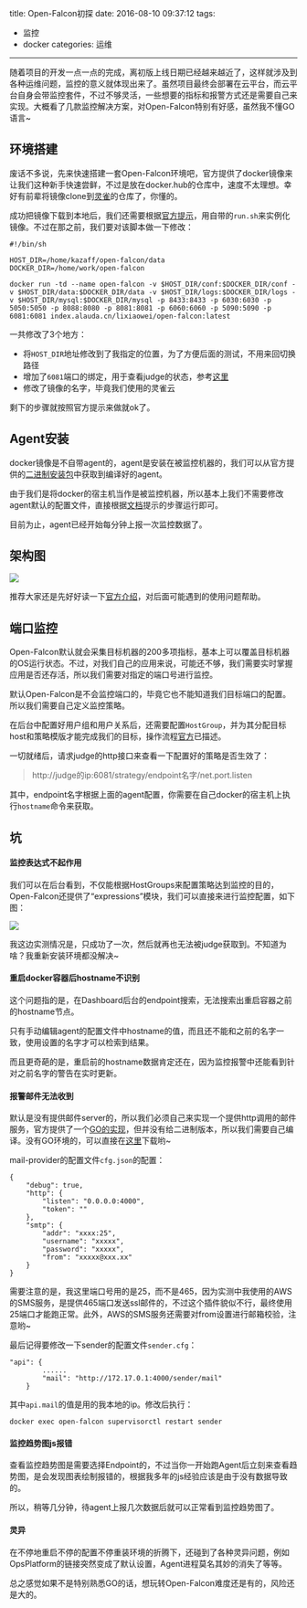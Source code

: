 title: Open-Falcon初探
date: 2016-08-10 09:37:12
tags:
- 监控
- docker
categories: 运维
---

随着项目的开发一点一点的完成，离初版上线日期已经越来越近了，这样就涉及到各种运维问题，监控的意义就体现出来了。虽然项目最终会部署在云平台，而云平台自身会带监控套件，不过不够灵活，一些想要的指标和报警方式还是需要自己来实现。大概看了几款监控解决方案，对Open-Falcon特别有好感，虽然我不懂GO语言~
<!--more-->

## 环境搭建

废话不多说，先来快速搭建一套Open-Falcon环境吧，官方提供了docker镜像来让我们这种新手快速尝鲜，不过是放在docker.hub的仓库中，速度不太理想。幸好有前辈将镜像clone到[灵雀](https://hub.alauda.cn/repos/lixiaowei/open-falcon)的仓库了，你懂的。

成功把镜像下载到本地后，我们还需要根据[官方提示](https://github.com/frostynova/open-falcon-docker/blob/master/README.md)，用自带的`run.sh`来实例化镜像。不过在那之前，我们要对该脚本做一下修改：

```
#!/bin/sh

HOST_DIR=/home/kazaff/open-falcon/data
DOCKER_DIR=/home/work/open-falcon

docker run -td --name open-falcon -v $HOST_DIR/conf:$DOCKER_DIR/conf -v $HOST_DIR/data:$DOCKER_DIR/data -v $HOST_DIR/logs:$DOCKER_DIR/logs -v $HOST_DIR/mysql:$DOCKER_DIR/mysql -p 8433:8433 -p 6030:6030 -p 5050:5050 -p 8088:8080 -p 8081:8081 -p 6060:6060 -p 5090:5090 -p 6081:6081 index.alauda.cn/lixiaowei/open-falcon:latest
```

一共修改了3个地方：

- 将`HOST_DIR`地址修改到了我指定的位置，为了方便后面的测试，不用来回切换路径
- 增加了`6081`端口的绑定，用于查看judge的状态，参考[这里](http://book.open-falcon.org/zh/faq/alarm.html)
- 修改了镜像的名字，毕竟我们使用的灵雀云

剩下的步骤就按照官方提示来做就ok了。


## Agent安装

docker镜像是不自带agent的，agent是安装在被监控机器的，我们可以从官方提供的[二进制安装包](http://pan.baidu.com/s/1eR1cNj8)中获取到编译好的agent。

由于我们是将docker的宿主机当作是被监控机器，所以基本上我们不需要修改agent默认的配置文件，直接根据[文档](http://book.open-falcon.org/zh/install_from_src/agent.html)提示的步骤运行即可。

目前为止，agent已经开始每分钟上报一次监控数据了。


## 架构图

![](https://raw.githubusercontent.com/open-falcon/doc/master/screenshots/falcon-arch.png)

推荐大家还是先好好读一下[官方介绍](http://book.open-falcon.org/zh/intro/index.html)，对后面可能遇到的使用问题帮助。


## 端口监控

Open-Falcon默认就会采集目标机器的200多项指标，基本上可以覆盖目标机器的OS运行状态。不过，对我们自己的应用来说，可能还不够，我们需要实时掌握应用是否还存活，所以我们需要对指定的端口号进行监控。

默认Open-Falcon是不会监控端口的，毕竟它也不能知道我们目标端口的配置。所以我们需要自己定义监控策略。

在后台中配置好用户组和用户关系后，还需要配置`HostGroup`，并为其分配目标host和策略模版才能完成我们的目标，操作流程[官方](http://book.open-falcon.org/zh/usage/getting-started.html)已描述。

一切就绪后，请求judge的http接口来查看一下配置好的策略是否生效了：

> http://judge的ip:6081/strategy/endpoint名字/net.port.listen

其中，endpoint名字根据上面的agent配置，你需要在自己docker的宿主机上执行`hostname`命令来获取。


## 坑

#### 监控表达式不起作用

我们可以在后台看到，不仅能根据HostGroups来配置策略达到监控的目的，Open-Falcon还提供了“expressions”模块，我们可以直接来进行监控配置，如下图：

![](http://pic.yupoo.com/kazaff/FLqj3EIn/wIAte.png)

我这边实测情况是，只成功了一次，然后就再也无法被judge获取到。不知道为啥？我重新安装环境都没解决~

#### 重启docker容器后hostname不识别

这个问题指的是，在Dashboard后台的endpoint搜索，无法搜索出重启容器之前的hostname节点。

只有手动编辑agent的配置文件中hostname的值，而且还不能和之前的名字一致，使用设置的名字才可以检索到结果。

而且更奇葩的是，重启前的hostname数据肯定还在，因为监控报警中还能看到针对之前名字的警告在实时更新。


#### 报警邮件无法收到

默认是没有提供邮件server的，所以我们必须自己来实现一个提供http调用的邮件服务，官方提供了一个[GO的实现](https://github.com/open-falcon/mail-provider)，但并没有给二进制版本，所以我们需要自己编译。没有GO环境的，可以直接在[这里](http://pan.baidu.com/s/1o8gvJaa)下载哟~

mail-provider的配置文件`cfg.json`的配置：
```
{
    "debug": true,
    "http": {
        "listen": "0.0.0.0:4000",
        "token": ""
    },
    "smtp": {
        "addr": "xxxx:25",
        "username": "xxxxx",
        "password": "xxxxx",
        "from": "xxxxx@xxx.xx"
    }
}
```
需要注意的是，我这里端口号用的是25，而不是465，因为实测中我使用的AWS的SMS服务，是提供465端口发送ssl邮件的，不过这个插件貌似不行，最终使用25端口才能跑正常。此外，AWS的SMS服务还需要对from设置进行邮箱校验，注意哟~

最后记得要修改一下sender的配置文件`sender.cfg`：
```
"api": {
        ......
        "mail": "http://172.17.0.1:4000/sender/mail"
    }
```
其中`api.mail`的值是用的我本地的ip。修改后执行：
```
docker exec open-falcon supervisorctl restart sender
```

#### 监控趋势图js报错

查看监控趋势图是需要选择Endpoint的，不过当你一开始跑Agent后立刻来查看趋势图，是会发现图表绘制报错的，根据我多年的js经验应该是由于没有数据导致的。

所以，稍等几分钟，待agent上报几次数据后就可以正常看到监控趋势图了。

#### 灵异

在不停地重启不停的配置不停重装环境的折腾下，还碰到了各种灵异问题，例如OpsPlatform的链接突然变成了默认设置，Agent进程莫名其妙的消失了等等。

总之感觉如果不是特别熟悉GO的话，想玩转Open-Falcon难度还是有的，风险还是大的。
